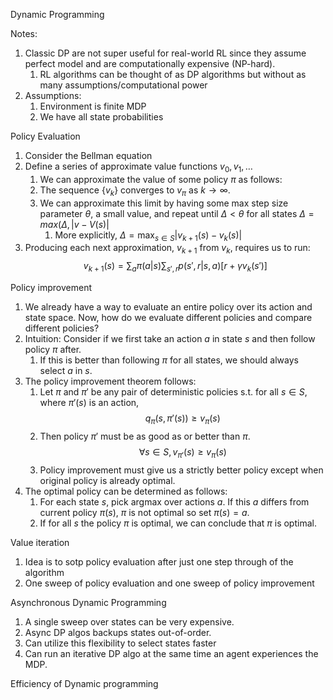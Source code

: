 

Dynamic Programming

Notes: 
1. Classic DP are not super useful for real-world RL since they assume perfect model and are computationally expensive (NP-hard).
	1. RL algorithms can be thought of as DP algorithms but without as many assumptions/computational power
2. Assumptions:
	1. Environment is finite MDP
	2. We have all state probabilities

Policy Evaluation

1. Consider the Bellman equation
2. Define a series of approximate value functions $v_0, v_1, \dots$
	1. We can approximate the value of some policy $\pi$ as follows:
	2. The sequence $\{v_k\}$ converges to $v_{\pi}$ as $k \to \infty$. 
	3. We can approximate this limit by having some max step size parameter $\theta$, a small value, and repeat until $\Delta < \theta$ for all states $\Delta = max(\Delta, |v-V(s)|$ 
		1. More explicitly, $\Delta = \max_{s \in S} |v_{k+1}(s)-v_k(s)|$ 
3. Producing each next approximation, $v_{k+1}$ from $v_k$, requires us to run: $$v_{k+1}(s) = \sum_a\pi(a|s) \sum_{s',r}p(s',r|s,a)[r+ \gamma v_k(s')]$$

Policy improvement

1. We already have a way to evaluate an entire policy over its action and state space. Now, how do we evaluate different policies and compare different policies?
2. Intuition: Consider if we first take an action $a$ in state $s$ and then follow policy $\pi$ after.
	1. If this is better than following $\pi$ for all states, we should always select $a$ in $s$.
3. The policy improvement theorem follows:
	1. Let $\pi$ and $\pi'$ be any pair of deterministic policies s.t. for all $s \in S$, where $\pi'(s)$ is an action, $$q_{\pi}(s, \pi'(s)) \geq v_{\pi}(s)$$
	2. Then policy $\pi'$ must be as good as or better than $\pi$. $$\forall s \in S, v_{\pi'}(s) \geq v_{\pi}(s)$$
	3. Policy improvement must give us a strictly better policy except when original policy is already optimal.
4. The optimal policy can be determined as follows:
	1. For each state $s$, pick argmax over actions $a$. If this $a$ differs from current policy $\pi(s)$, $\pi$ is not optimal so set $\pi(s) = a$. 
	2. If for all $s$ the policy $\pi$ is optimal, we can conclude that $\pi$ is optimal. 

Value iteration
1. Idea is to sotp policy evaluation after just one step through of the algorithm
2. One sweep of policy evaluation and one sweep of policy improvement

Asynchronous Dynamic Programming 
1. A single sweep over states can be very expensive. 
2. Async DP algos backups states out-of-order. 
3. Can utilize this flexibility to select states faster 
4. Can run an iterative DP algo at the same time an agent experiences the MDP. 

Efficiency of Dynamic programming 